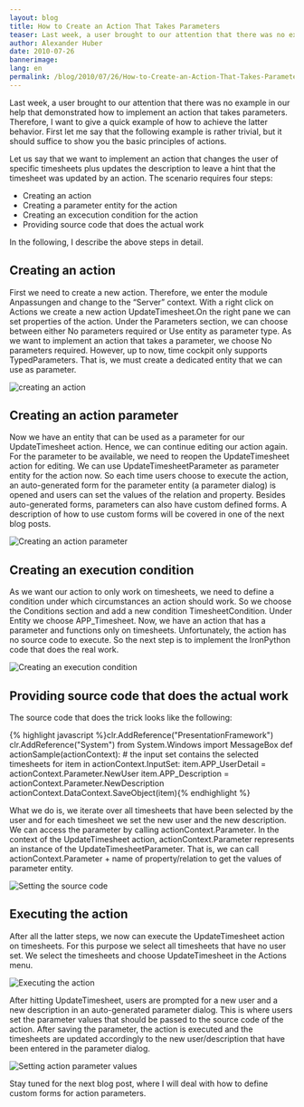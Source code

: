 ```yaml
---
layout: blog
title: How to Create an Action That Takes Parameters 
teaser: Last week, a user brought to our attention that there was no example in our help that demonstrated how to implement an action that takes parameters. Therefore, I want to give a quick example of how to achieve the latter behavior. First let me say that the following example is rather trivial, but it should suffice to show you the basic principles of actions. 
author: Alexander Huber
date: 2010-07-26
bannerimage: 
lang: en
permalink: /blog/2010/07/26/How-to-Create-an-Action-That-Takes-Parameters-
---
```


<p xmlns="http://www.w3.org/1999/xhtml">Last week, a user brought to our attention that there was no example in our help that demonstrated how to implement an action that takes parameters. Therefore, I want to give a quick example of how to achieve the latter behavior. First let me say that the following example is rather trivial, but it should suffice to show you the basic principles of actions.</p><p xmlns="http://www.w3.org/1999/xhtml">Let us say that we want to implement an action that changes the user of specific timesheets plus updates the description to leave a hint that the timesheet was updated by an action. The scenario requires four steps:</p><ul xmlns="http://www.w3.org/1999/xhtml">
  <li>Creating an action</li>
  <li>Creating a parameter entity for the action</li>
  <li>Creating an excecution condition for the action</li>
  <li>Providing source code that does the actual work</li>
</ul><p xmlns="http://www.w3.org/1999/xhtml">In the following, I describe the above steps in detail.</p><h2 xmlns="http://www.w3.org/1999/xhtml">Creating an action</h2><p xmlns="http://www.w3.org/1999/xhtml">First we need to create a new action. Therefore, we enter the module <span class="InlineCode">Anpassungen</span> and change to the “Server” context. With a right click on <span class="InlineCode">Actions</span> we create a new action <span class="InlineCode">UpdateTimesheet</span>.On the right pane we can set properties of the action. Under the <span class="InlineCode">Parameters</span> section, we can choose between either <span class="InlineCode">No parameters required</span> or <span class="InlineCode">Use entity as parameter type</span>. As we want to implement an action that takes a parameter, we choose <span class="InlineCode">No parameters required</span>. However, up to now, time cockpit only supports TypedParameters. That is, we must create a dedicated entity that we can use as parameter.</p><p xmlns="http://www.w3.org/1999/xhtml">
  <img alt="creating an action" src="{{site.baseurl}}/content/images/blog/2010/07/create_action (1).png" class="   mceC1Focused mceC1Focused mceC1Focused mceC1Focused mceC1Focused mceC1Focused" />
</p><h2 xmlns="http://www.w3.org/1999/xhtml">Creating an action parameter</h2><p xmlns="http://www.w3.org/1999/xhtml">Now we have an entity that can be used as a parameter for our <span class="InlineCode">UpdateTimesheet</span> action. Hence, we can continue editing our action again. For the parameter to be available, we need to reopen the <span class="InlineCode">UpdateTimesheet</span> action for editing. We can use <span class="InlineCode">UpdateTimesheetParameter</span> as parameter entity for the action now. So each time users choose to execute the action, an auto-generated form for the parameter entity (a parameter dialog) is opened and users can set the values of the relation and property. Besides auto-generated forms, parameters can also have custom defined forms. A description of how to use custom forms will be covered in one of the next blog posts.</p><p xmlns="http://www.w3.org/1999/xhtml">
  <img alt="Creating an action parameter" src="{{site.baseurl}}/content/images/blog/2010/07/create_actionparam (2).png" class="     " />
</p><h2 xmlns="http://www.w3.org/1999/xhtml">Creating an execution condition</h2><p xmlns="http://www.w3.org/1999/xhtml">As we want our action to only work on timesheets, we need to define a condition under which circumstances an action should work. So we choose the <span class="InlineCode">Conditions</span> section and add a new condition <span class="InlineCode">TimesheetCondition</span>. Under <span class="InlineCode">Entity</span> we choose <span class="InlineCode">APP_Timesheet</span>. Now, we have an action that has a parameter and functions only on timesheets. Unfortunately, the action has no source code to execute. So the next step is to implement the IronPython code that does the real work.</p><p xmlns="http://www.w3.org/1999/xhtml">
  <img alt="Creating an execution condition" src="{{site.baseurl}}/content/images/blog/2010/07/creation_condition (2).png" class="   mceC1Focused mceC1Focused" />
</p><h2 xmlns="http://www.w3.org/1999/xhtml">Providing source code that does the actual work</h2><p xmlns="http://www.w3.org/1999/xhtml">The source code that does the trick looks like the following:</p>{% highlight javascript %}clr.AddReference("PresentationFramework") 
clr.AddReference("System") 
from System.Windows import MessageBox 
def actionSample(actionContext): 
  # the input set contains the selected timesheets 
  for item in actionContext.InputSet: 
    item.APP_UserDetail = actionContext.Parameter.NewUser 
    item.APP_Description = actionContext.Parameter.NewDescription 
    actionContext.DataContext.SaveObject(item){% endhighlight %}<p xmlns="http://www.w3.org/1999/xhtml">What we do is, we iterate over all timesheets that have been selected by the user and for each timesheet we set the new user and the new description. We can access the parameter by calling <span class="InlineCode">actionContext.Parameter</span>. In the context of the <span class="InlineCode">UpdateTimesheet</span> action, <span class="InlineCode">actionContext.Parameter</span> represents an instance of the <span class="InlineCode">UpdateTimesheetParameter</span>. That is, we can call <span class="InlineCode">actionContext.Parameter</span> + name of property/relation to get the values of parameter entity.</p><p xmlns="http://www.w3.org/1999/xhtml">
  <img alt="Setting the source code" src="{{site.baseurl}}/content/images/blog/2010/07/set_sourcecode (2).png" class="  " />
</p><h2 xmlns="http://www.w3.org/1999/xhtml">Executing the action</h2><p xmlns="http://www.w3.org/1999/xhtml">After all the latter steps, we now can execute the <span class="InlineCode">UpdateTimesheet</span> action on timesheets. For this purpose we select all timesheets that have no user set. We select the timesheets and choose <span class="InlineCode">UpdateTimesheet</span> in the <span class="InlineCode">Actions</span> menu.</p><p xmlns="http://www.w3.org/1999/xhtml">
  <img alt="Executing the action" src="{{site.baseurl}}/content/images/blog/2010/07/update_timesheet (3).png" class="   mceC1Focused mceC1Focused" />
</p><p xmlns="http://www.w3.org/1999/xhtml">After hitting <span class="InlineCode">UpdateTimesheet</span>, users are prompted for a new user and a new description in an auto-generated parameter dialog. This is where users set the parameter values that should be passed to the source code of the action. After saving the parameter, the action is executed and the timesheets are updated accordingly to the new user/description that have been entered in the parameter dialog.</p><p xmlns="http://www.w3.org/1999/xhtml">
  <img alt="Setting action parameter values" src="{{site.baseurl}}/content/images/blog/2010/07/setting_parametervalues (2).png" class="   mceC1Focused mceC1Focused" />
</p><p xmlns="http://www.w3.org/1999/xhtml">Stay tuned for the next blog post, where I will deal with how to define custom forms for action parameters.</p>